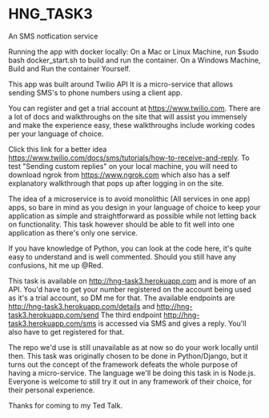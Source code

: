 # HNG_TASK3
An SMS notfication service

Running the app with docker locally:
On a Mac or Linux Machine, run $sudo bash docker_start.sh to build and run the container.
On a Windows Machine, Build and Run the container Yourself.

This app was built around Twilio API
It is a micro-service that allows sending SMS's to phone numbers using a client app.

You can register and get a trial account at https://www.twilio.com. There are a lot of docs and walkthroughs on the site that will assist you immensely and make the experience easy, these walkthroughs include working codes per your language of choice.

Click this link for a better idea https://www.twilio.com/docs/sms/tutorials/how-to-receive-and-reply.
To test "Sending custom replies" on your local machine, you will need to download ngrok from https://www.ngrok.com which also has a self explanatory walkthrough that pops up after logging in on the site.

The idea of a microservice is to avoid monolithic (All services in one app) apps, so bare in mind as you design in your language of choice to keep your application as simple and straightforward as possible while not letting back on functionality.
This task however should be able to fit well into one application as there's only one service.

If you have knowledge of Python, you can look at the code here, it's quite easy to understand and is well commented.
Should you still have any confusions, hit me up @Red.

This task is available on http://hng-task3.herokuapp.com and is more of an API.
You'd have to get your number registered on the account being used as it's a trial account, so DM me for that.
The available endpoints are http://hng-task3.herokuapp.com/details and http://hng-task3.herokuapp.com/send
The third endpoint http://hng-task3.herokuapp.com/sms is accessed via SMS and gives a reply.
You'll also have to get registered for that. 

The repo we'd use is still unavailable as at now so do your work locally until then.
This task was originally chosen to be done in Python/Django, but it turns out the concept of the framework defeats the whole purpose of having a micro-service.
The language we'll be doing this task in is Node.js.
Everyone is welcome to still try it out in any framework of their choice, for their personal experience.

Thanks for coming to my Ted Talk.
